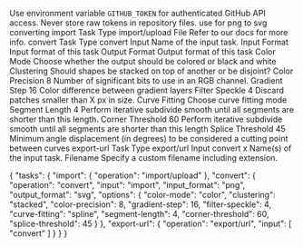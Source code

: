 Use environment variable `GITHUB_TOKEN` for authenticated GitHub API access.
Never store raw tokens in repository files.
use for png to svg converting 
import
Task Type
import/upload
File
Refer to our docs for more info.
convert
Task Type
convert
Input
Name of the input task.
Input Format
Input format of this task
Output Format
Output format of this task
Color Mode
Choose whether the output should be colored or black and white
Clustering
Should shapes be stacked on top of another or be disjoint?
Color Precision
8
Number of significant bits to use in an RGB channel.
Gradient Step
16
Color difference between gradient layers
Filter Speckle
4
Discard patches smaller than X px in size.
Curve Fitting
Choose curve fitting mode
Segment Length
4
Perform iterative subdivide smooth until all segments are shorter than this length.
Corner Threshold
60
Perform iterative subdivide smooth until all segments are shorter than this length
Splice Threshold
45
Minimum angle displacement (in degrees) to be considered a cutting point between curves
export-url
Task Type
export/url
Input
convert
x
Name(s) of the input task.
Filename
Specify a custom filename including extension.

{
    "tasks": {
        "import": {
            "operation": "import/upload"
        },
        "convert": {
            "operation": "convert",
            "input": "import",
            "input_format": "png",
            "output_format": "svg",
            "options": {
                "color-mode": "color",
                "clustering": "stacked",
                "color-precision": 8,
                "gradient-step": 16,
                "filter-speckle": 4,
                "curve-fitting": "spline",
                "segment-length": 4,
                "corner-threshold": 60,
                "splice-threshold": 45
            }
        },
        "export-url": {
            "operation": "export/url",
            "input": [
                "convert"
            ]
        }
    }
}

